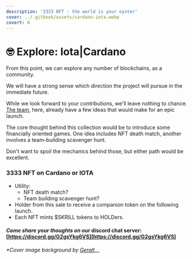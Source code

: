 ```yaml
---
description: '3333 NFT : the world is your oyster'
cover: ../.gitbook/assets/cardano-iota.webp
coverY: 0
---
```


# 🤓 Explore: Iota|Cardano

From this point, we can explore any number of blockchains, as a community.&#x20;

We will have a strong sense which direction the project will pursue in the immediate future.&#x20;

While we look forward to your contributions, we'll leave nothing to chance. [The team](../info/team.md), here, already have a few ideas that would make for an epic launch.

The core thought behind this collection would be to introduce some financially oriented games.  One idea includes NFT death match, another involves a team-building scavenger hunt.&#x20;

Don't want to spoil the mechanics behind those, but either path would be excellent.

### 3333 NFT on Cardano or IOTA

* Utility:&#x20;
  * NFT death match?
  * Team building scavenger hunt?
* Holder from this sale to receive a companion token on the following launch.
* Each NFT mints $SKRILL tokens to HOLDers.

#### _Come share your thoughts on our_ discord chat server: [https://discord.gg/G2gsYkg6VS](https://discord.gg/G2gsYkg6VS)

_\*Cover image background by_ [_Geralt_](https://pixabay.com/users/geralt-9301/)__

